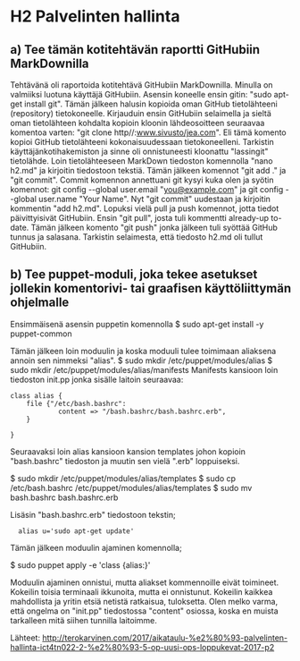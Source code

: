 # H2 Palvelinten hallinta
## a) Tee tämän kotitehtävän raportti GitHubiin MarkDownilla
Tehtävänä oli raportoida kotitehtävä GitHubiin MarkDownilla. Minulla on valmiiksi luotuna käyttäjä GitHubiin.
Asensin koneelle ensin gitin: "sudo apt-get install git". Tämän jälkeen halusin kopioida oman GitHub tietolähteeni (repository) tietokoneelle. Kirjauduin ensin GitHubiin selaimella ja sieltä oman tietolähteen kohdalta kopioin kloonin lähdeosoitteen seuraavaa komentoa varten: "git clone http//:www.sivusto/jea.com". Eli tämä komento kopioi GitHub tietolähteeni kokonaisuudessaan tietokoneelleni. Tarkistin käyttäjänkotihakemiston ja sinne oli onnistuneesti kloonattu "lassingit" tietolähde. 
Loin tietolähteeseen MarkDown tiedoston komennolla "nano h2.md" ja kirjoitin tiedostoon tekstiä. Tämän jälkeen komennot "git add ." ja "git commit". Commit komennon annettuani git kysyi kuka olen ja syötin komennot: git config --global user.email "you@example.com" ja git config --global user.name "Your Name". Nyt "git commit" uudestaan ja kirjoitin kommentin "add h2.md". Lopuksi vielä pull ja push komennot, jotta tiedot päivittyisivät GitHubiin. Ensin "git pull", josta tuli kommentti already-up to-date. Tämän jälkeen komento "git push" jonka jälkeen tuli syöttää GitHub tunnus ja salasana. Tarkistin selaimesta, että tiedosto h2.md oli tullut GitHubiin.

## b) Tee puppet-moduli, joka tekee asetukset jollekin komentorivi- tai graafisen käyttöliittymän ohjelmalle

Ensimmäisenä asensin puppetin komennolla 
$ sudo apt-get install -y puppet-common

Tämän jälkeen loin moduulin ja koska moduuli tulee toimimaan aliaksena annoin sen nimmeksi "alias".
$ sudo mkdir /etc/puppet/modules/alias
$ sudo mkdir /etc/puppet/modules/alias/manifests
Manifests kansioon loin tiedoston init.pp jonka sisälle laitoin seuraavaa:

    class alias {
        file {"/etc/bash.bashrc":
                content => "/bash.bashrc/bash.bashrc.erb",
        }

    }
    
Seuraavaksi loin alias kansioon kansion templates johon kopioin "bash.bashrc" tiedoston ja muutin sen vielä ".erb" loppuiseksi.

$ sudo mkdir /etc/puppet/modules/alias/templates
$ sudo cp /etc/bash.bashrc /etc/puppet/modules/alias/templates
$ sudo mv bash.bashrc bash.bashrc.erb

Lisäsin "bash.bashrc.erb" tiedostoon tekstin;
  
      alias u='sudo apt-get update'
      
Tämän jälkeen moduulin ajaminen komennolla;

$ sudo puppet apply -e 'class {alias:}'

Moduulin ajaminen onnistui, mutta aliakset kommennoille eivät toimineet. Kokeilin toisia terminaali ikkunoita, mutta ei onnistunut. Kokeilin kaikkea mahdollista ja yritin etsiä netistä ratkaisua, tuloksetta. Olen melko varma, että ongelma on "init.pp" tiedostossa "content" osiossa, koska en muista tarkalleen mitä siihen tunnilla laitoimme. 

Lähteet: 
http://terokarvinen.com/2017/aikataulu-%e2%80%93-palvelinten-hallinta-ict4tn022-2-%e2%80%93-5-op-uusi-ops-loppukevat-2017-p2
